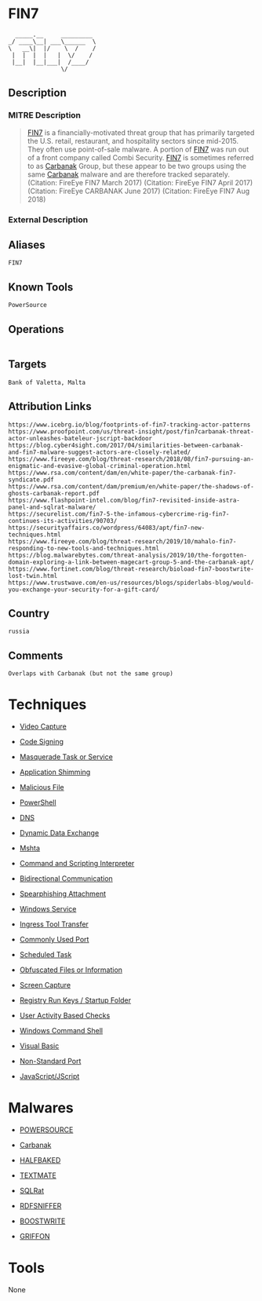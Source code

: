 
# FIN7

```
  _____.__     _________ 
_/ ____\__| ___\______  \
\   __\|  |/    \  /    /
 |  |  |  |   |  \/    / 
 |__|  |__|___|  /____/  
               \/        

```

## Description

### MITRE Description

> [FIN7](https://attack.mitre.org/groups/G0046) is a financially-motivated threat group that has primarily targeted the U.S. retail, restaurant, and hospitality sectors since mid-2015. They often use point-of-sale malware. A portion of [FIN7](https://attack.mitre.org/groups/G0046) was run out of a front company called Combi Security. [FIN7](https://attack.mitre.org/groups/G0046) is sometimes referred to as [Carbanak](https://attack.mitre.org/groups/G0008) Group, but these appear to be two groups using the same [Carbanak](https://attack.mitre.org/software/S0030) malware and are therefore tracked separately. (Citation: FireEye FIN7 March 2017) (Citation: FireEye FIN7 April 2017) (Citation: FireEye CARBANAK June 2017) (Citation: FireEye FIN7 Aug 2018)

### External Description

> 

## Aliases

```
FIN7
```

## Known Tools

```
PowerSource
```

## Operations

```

```

## Targets

```
Bank of Valetta, Malta
```

## Attribution Links

```
https://www.icebrg.io/blog/footprints-of-fin7-tracking-actor-patterns
https://www.proofpoint.com/us/threat-insight/post/fin7carbanak-threat-actor-unleashes-bateleur-jscript-backdoor
https://blog.cyber4sight.com/2017/04/similarities-between-carbanak-and-fin7-malware-suggest-actors-are-closely-related/
https://www.fireeye.com/blog/threat-research/2018/08/fin7-pursuing-an-enigmatic-and-evasive-global-criminal-operation.html
https://www.rsa.com/content/dam/en/white-paper/the-carbanak-fin7-syndicate.pdf
https://www.rsa.com/content/dam/premium/en/white-paper/the-shadows-of-ghosts-carbanak-report.pdf
https://www.flashpoint-intel.com/blog/fin7-revisited-inside-astra-panel-and-sqlrat-malware/
https://securelist.com/fin7-5-the-infamous-cybercrime-rig-fin7-continues-its-activities/90703/
https://securityaffairs.co/wordpress/64083/apt/fin7-new-techniques.html
https://www.fireeye.com/blog/threat-research/2019/10/mahalo-fin7-responding-to-new-tools-and-techniques.html
https://blog.malwarebytes.com/threat-analysis/2019/10/the-forgotten-domain-exploring-a-link-between-magecart-group-5-and-the-carbanak-apt/
https://www.fortinet.com/blog/threat-research/bioload-fin7-boostwrite-lost-twin.html
https://www.trustwave.com/en-us/resources/blogs/spiderlabs-blog/would-you-exchange-your-security-for-a-gift-card/
```

## Country

```
russia
```

## Comments

```
Overlaps with Carbanak (but not the same group)
```

# Techniques


* [Video Capture](../techniques/Video-Capture.md)

* [Code Signing](../techniques/Code-Signing.md)
    
* [Masquerade Task or Service](../techniques/Masquerade-Task-or-Service.md)
    
* [Application Shimming](../techniques/Application-Shimming.md)
    
* [Malicious File](../techniques/Malicious-File.md)
    
* [PowerShell](../techniques/PowerShell.md)
    
* [DNS](../techniques/DNS.md)
    
* [Dynamic Data Exchange](../techniques/Dynamic-Data-Exchange.md)
    
* [Mshta](../techniques/Mshta.md)
    
* [Command and Scripting Interpreter](../techniques/Command-and-Scripting-Interpreter.md)
    
* [Bidirectional Communication](../techniques/Bidirectional-Communication.md)
    
* [Spearphishing Attachment](../techniques/Spearphishing-Attachment.md)
    
* [Windows Service](../techniques/Windows-Service.md)
    
* [Ingress Tool Transfer](../techniques/Ingress-Tool-Transfer.md)
    
* [Commonly Used Port](../techniques/Commonly-Used-Port.md)
    
* [Scheduled Task](../techniques/Scheduled-Task.md)
    
* [Obfuscated Files or Information](../techniques/Obfuscated-Files-or-Information.md)
    
* [Screen Capture](../techniques/Screen-Capture.md)
    
* [Registry Run Keys / Startup Folder](../techniques/Registry-Run-Keys---Startup-Folder.md)
    
* [User Activity Based Checks](../techniques/User-Activity-Based-Checks.md)
    
* [Windows Command Shell](../techniques/Windows-Command-Shell.md)
    
* [Visual Basic](../techniques/Visual-Basic.md)
    
* [Non-Standard Port](../techniques/Non-Standard-Port.md)
    
* [JavaScript/JScript](../techniques/JavaScript-JScript.md)
    

# Malwares


* [POWERSOURCE](../malwares/POWERSOURCE.md)

* [Carbanak](../malwares/Carbanak.md)
    
* [HALFBAKED](../malwares/HALFBAKED.md)
    
* [TEXTMATE](../malwares/TEXTMATE.md)
    
* [SQLRat](../malwares/SQLRat.md)
    
* [RDFSNIFFER](../malwares/RDFSNIFFER.md)
    
* [BOOSTWRITE](../malwares/BOOSTWRITE.md)
    
* [GRIFFON](../malwares/GRIFFON.md)
    

# Tools

None

